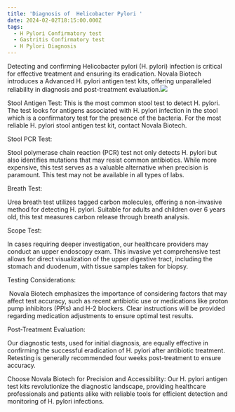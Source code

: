 ```yaml
---
title: 'Diagnosis of  Helicobacter Pylori '
date: 2024-02-02T18:15:00.000Z
tags:
  - H Pylori Confirmatory test
  - Gastritis Confirmatory test
  - H Pylori Diagnosis
---
```


Detecting and confirming Helicobacter pylori (H. pylori) infection is critical for effective treatment and ensuring its eradication. Novala Biotech introduces a Advanced H. pylori antigen test kits, offering unparalleled reliability in diagnosis and post-treatment evaluation.![](/img/expressive-young-woman-posing.jpg)

Stool Antigen Test: This is the most common stool test to detect H. pylori. The test looks for antigens associated with H. pylori infection in the stool which is a confirmatory test for the presence of the bacteria. For the most reliable H. pylori stool
antigen test kit, contact Novala Biotech.

Stool PCR Test: 

Stool polymerase chain reaction (PCR) test not only detects H. pylori but also identifies mutations that may resist common antibiotics. While more expensive, this test serves as a valuable alternative when precision is paramount. This test may not be available in all types of labs.

Breath Test: 

Urea breath test utilizes tagged carbon molecules, offering a non-invasive method for detecting H. pylori. Suitable for adults and children over 6 years old, this test measures carbon release through breath analysis.

Scope Test: 

In cases requiring deeper investigation, our healthcare providers may conduct an upper endoscopy exam. This invasive yet comprehensive test allows for direct visualization of the upper digestive tract, including the stomach and duodenum, with tissue samples taken for biopsy.

Testing Considerations:

 Novala Biotech emphasizes the importance of considering factors that may affect test accuracy, such as recent antibiotic use or medications like proton pump inhibitors (PPIs) and H-2 blockers. Clear instructions will be provided regarding medication adjustments to ensure optimal test results.

Post-Treatment Evaluation: 

Our diagnostic tests, used for initial diagnosis, are equally effective in confirming the successful eradication of H. pylori after antibiotic treatment. Retesting is generally recommended four weeks post-treatment to ensure accuracy.

Choose Novala Biotech for Precision and Accessibility: Our H. pylori antigen test kits revolutionize the diagnostic landscape, providing healthcare professionals and patients alike with reliable tools for efficient detection and monitoring of H. pylori infections.

 
